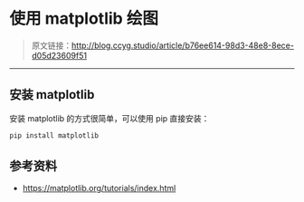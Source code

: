 # 使用 matplotlib 绘图

[annotation]: <id> (b76ee614-98d3-48e8-8ece-d05d23609f51)
[annotation]: <status> (protect)
[annotation]: <create_time> (2019-05-10 17:27:21)
[annotation]: <category> (计算机技术)
[annotation]: <tags> (Python)
[annotation]: <comments> (false)

> 原文链接：<http://blog.ccyg.studio/article/b76ee614-98d3-48e8-8ece-d05d23609f51>

---

## 安装 matplotlib

安装 matplotlib 的方式很简单，可以使用 pip 直接安装：

```sh
pip install matplotlib
```

## 

## 参考资料

- <https://matplotlib.org/tutorials/index.html>